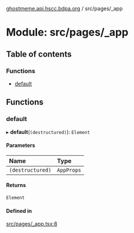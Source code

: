 [ghostmeme.api.hscc.bdpa.org][1] / src/pages/\_app

# Module: src/pages/\_app

## Table of contents

### Functions

- [default][2]

## Functions

### default

▸ **default**(`(destructured)`): `Element`

#### Parameters

| Name             | Type       |
| :--------------- | :--------- |
| `(destructured)` | `AppProps` |

#### Returns

`Element`

#### Defined in

[src/pages/\_app.tsx:8][3]

[1]: ../README.md
[2]: src_pages__app.md#default
[3]:
  https://github.com/nhscc/ghostmeme.api.hscc.bdpa.org/blob/9eb38c4/src/pages/_app.tsx#L8
